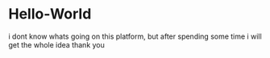 # Hello-World

i dont know whats going on this platform, 
but after spending some time 
i will get the whole idea
thank you
